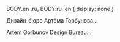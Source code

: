BODY.en .ru,
BODY.ru .en {
  display: none
}

<div class="ru" lang="ru">
  <p>Дизайн-бюро Артёма Горбунова...</p>
</div>
<div class="en" lang="en">
  <p>Artem Gorbunov Design Bureau...</p>
</div>